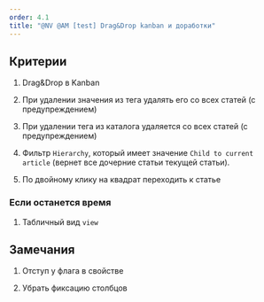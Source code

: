 ```yaml
---
order: 4.1
title: "@NV @AM [test] Drag&Drop kanban и доработки"
---
```


## Критерии

1. Drag&Drop в Kanban

2. При удалении значения из тега удалять его со всех статей (с предупреждением)

3. При удалении тега из каталога удаляется со всех статей (с предупреждением)

4. Фильтр `Hierarchy`, который имеет значение `Child to current article` (вернет все дочерние статьи текущей статьи).

5. По двойному клику на квадрат переходить к статье

### Если останется время

1. Табличный вид `view`

## Замечания

1. Отступ у флага в свойстве

2. Убрать фиксацию столбцов